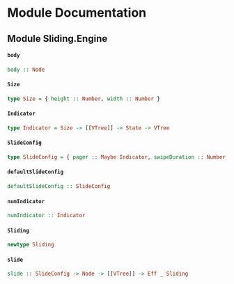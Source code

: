 # Module Documentation

## Module Sliding.Engine

#### `body`

``` purescript
body :: Node
```


#### `Size`

``` purescript
type Size = { height :: Number, width :: Number }
```


#### `Indicator`

``` purescript
type Indicator = Size -> [[VTree]] -> State -> VTree
```


#### `SlideConfig`

``` purescript
type SlideConfig = { pager :: Maybe Indicator, swipeDuration :: Number, size :: Size }
```


#### `defaultSlideConfig`

``` purescript
defaultSlideConfig :: SlideConfig
```


#### `numIndicator`

``` purescript
numIndicator :: Indicator
```


#### `Sliding`

``` purescript
newtype Sliding
```


#### `slide`

``` purescript
slide :: SlideConfig -> Node -> [[VTree]] -> Eff _ Sliding
```




